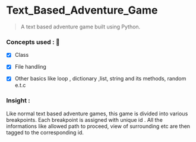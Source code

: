 # Text_Based_Adventure_Game

  > A text based adventure game built using Python.

### Concepts used : :pencil:
   - [x] Class 
  
   - [x] File handling  
  
   - [x] Other basics like loop , dictionary ,list, string and its methods, random e.t.c
  
### Insight : 
  Like normal text based adventure games, this game is divided into various breakpoints. Each breakpoint is assigned with unique id . All the informations like allowed path to proceed, view of surrounding etc are then tagged to the corresponding id.  
 ###  
